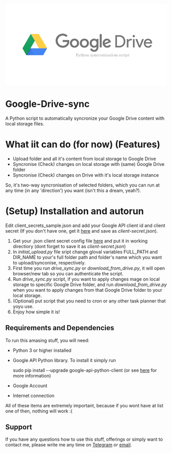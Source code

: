 ![PICTURE HERE!](./google-drive-logo-logo.png)

# Google-Drive-sync
A Python script to automatically syncronize your Google Drive content with local storage files.


# What iit can do (for now) (Features)
- Upload folder and all it's content from local storage to Google Drive
-  Syncronise (Check) changes on local storage with (same) Google Drive folder
-  Syncronise (Check) changes on Drive with it's local storage instance

So, it's two-way syncronisation of selected folders, which you can run at any time (in any 'direction') you want (isn't this a dream, yeah?).

# (Setup) Installation and autorun 

Edit client_secrets_sample.json and add your Google API client id and client secret (If you don't have one, get it [here]() and save as *client-secret.json*).

1) Get your .json client secret config file [here]() and put it in working directiory (dont forget to save it as *client-secret.json*)
1) In *initial_upload.py* file sript change gloval variables FULL_PATH and DIR_NAME to your's full folder path and folder's name which you want to upload/synconise, respectively.
1) First time you run *drive_sync.py* or *download_from_drive.py*, it will open browser/new tab so you can authenticate the script.
1) Run *drive_sync.py* script, if you want to apply changes mage on local storage to specific Google Drive folder, and run *download_from_drive.py* when you want to apply changes from that Google Drive folder to your local storage.
1) (Optional) put script that you need to cron or any other task planner that yoyu use.
1) Enjoy how simple it is!


## Requirements and Dependencies

To run this amasing stuff, you will need:

- Python 3 or higher installed
- Google API Python library. To install it simply run
  
  sudo pip install --upgrade google-api-python-client
(or see [here]() for more information)

- Google Account
- Internet connection

All of these items are extremely important, because if you wont have at list one of then, nothing will work :(

## Support

If you have any questions how to use this stuff, offerings or simply want to contact me, please write me any time  on [Telegram]() or [email]().


[composer.json]: ./composer.json
[Composer]: http://getcomposer.org/
[исходные коды]: https://github.com/Bashka/bricks_cli_routing/releases
[PHPUnit]: http://phpunit.de/
[обсуждение]: https://github.com/Bashka/bricks_cli_routing/issues
[Doxygen]: http://www.stack.nl/~dimitri/doxygen/index.html


